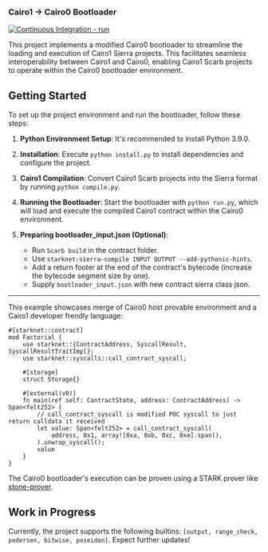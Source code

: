 ### Cairo1 -> Cairo0 Bootloader

[![Continuous Integration - run](https://github.com/Okm165/cairo1-cairo0bootloader/actions/workflows/run.yaml/badge.svg)](https://github.com/Okm165/cairo1-cairo0bootloader/actions/workflows/run.yaml)

This project implements a modified Cairo0 bootloader to streamline the loading and execution of Cairo1 Sierra projects. This facilitates seamless interoperability between Cairo1 and Cairo0, enabling Cairo1 Scarb projects to operate within the Cairo0 bootloader environment.

## Getting Started

To set up the project environment and run the bootloader, follow these steps:

1. **Python Environment Setup**: It's recommended to install Python 3.9.0.

2. **Installation**: Execute `python install.py` to install dependencies and configure the project.

3. **Cairo1 Compilation**: Convert Cairo1 Scarb projects into the Sierra format by running `python compile.py`.

4. **Running the Bootloader**: Start the bootloader with `python run.py`, which will load and execute the compiled Cairo1 contract within the Cairo0 environment.

5. **Preparing bootloader_input.json (Optional)**:
   - Run `Scarb build` in the contract folder.
   - Use `starknet-sierra-compile INPUT OUTPUT --add-pythonic-hints`.
   - Add a return footer at the end of the contract's bytecode (increase the bytecode segment size by one).
   - Supply `bootloader_input.json` with new contract sierra class json.

---

This example showcases merge of Cairo0 host provable environment and a Cairo1 developer frendly language:

```cairo
#[starknet::contract]
mod Factorial {
    use starknet::{ContractAddress, SyscallResult, SyscallResultTraitImpl};
    use starknet::syscalls::call_contract_syscall;

    #[storage]
    struct Storage{}

    #[external(v0)]
    fn main(ref self: ContractState, address: ContractAddress) -> Span<felt252> {
        // call_contract_syscall is modified POC syscall to just return calldata it received
        let value: Span<felt252> = call_contract_syscall(
            address, 0x1, array![0xa, 0xb, 0xc, 0xe].span(),
        ).unwrap_syscall();
        value
    }
}
```

The Cairo0 bootloader's execution can be proven using a STARK prover like [stone-prover](https://github.com/starkware-libs/stone-prover).

## Work in Progress

Currently, the project supports the following builtins: `[output, range_check, pedersen, bitwise, poseidon]`. Expect further updates!